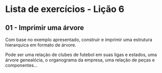 # Lista de exercícios - Lição 6

## 01 - Imprimir uma árvore

Com base no exemplo apresentado, construir e imprimir uma estrutura hierarquica em formato de árvore.


Pode ser uma relação de clubes de futebol em suas ligas e estados, uma árvore genealócia, o organograma da empresa, uma relação de peças e componentes...